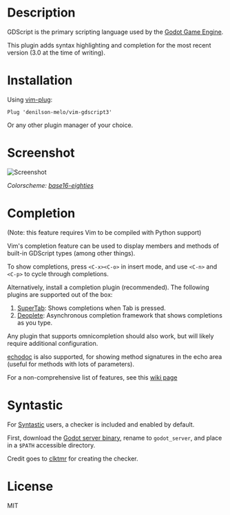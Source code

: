 # Description
GDScript is the primary scripting language used by the [Godot Game Engine](https://godotengine.org/).

This plugin adds syntax highlighting and completion for the most recent version (3.0 at the time of writing).

# Installation
Using [vim-plug](https://github.com/junegunn/vim-plug):

    Plug 'denilson-melo/vim-gdscript3'
    
Or any other plugin manager of your choice.

# Screenshot
![Screenshot](screenshot.png)

*Colorscheme: [base16-eighties](https://github.com/chriskempson/base16-vim)*

# Completion
(Note: this feature requires Vim to be compiled with Python support)

Vim's completion feature can be used to display members and methods of built-in GDScript types (among other things).

To show completions, press `<C-x><C-o>` in insert mode, and use `<C-n>` and `<C-p>` to cycle through completions.

Alternatively, install a completion plugin (recommended). The following plugins are supported out of the box:

1. [SuperTab](https://github.com/ervandew/supertab): Shows completions when Tab is pressed.
2. [Deoplete](https://github.com/Shougo/deoplete.nvim): Asynchronous completion framework that shows completions as you type. 

Any plugin that supports omnicompletion should also work, but will likely require additional configuration.

[echodoc](https://github.com/Shougo/echodoc.vim) is also supported, for showing method signatures in the echo area (useful for methods with lots of parameters).

For a non-comprehensive list of features, see this [wiki page](https://github.com/calviken/vim-gdscript3/wiki/Completion)

# Syntastic

For [Syntastic](https://github.com/vim-syntastic/syntastic) users, a checker is included and enabled by default. 

First, download the [Godot server binary](https://godotengine.org/download), rename to `godot_server`, and place in a `$PATH` accessible directory.

Credit goes to [clktmr](https://github.com/clktmr) for creating the checker.
# License
MIT
